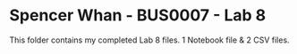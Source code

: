 # Spencer Whan - BUS0007 - Lab 8
This folder contains my completed Lab 8 files. 1 Notebook file & 2 CSV files.
